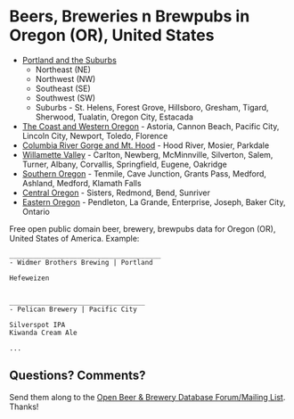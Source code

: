 # Beers, Breweries n Brewpubs in Oregon (OR), United States

- [Portland and the Suburbs](1--portland-n-the-burbs)
    - Northeast (NE)
    - Northwest (NW)
    - Southeast (SE)
    - Southwest (SW)
    - Suburbs - St. Helens, Forest Grove, Hillsboro, Gresham, Tigard, Sherwood, Tualatin, Oregon City, Estacada
- [The Coast and Western Oregon](2--the-coast-n-western-oregon) - Astoria, Cannon Beach, Pacific City, Lincoln City, Newport, Toledo, Florence 
- [Columbia River Gorge and Mt. Hood](3--columbia-river-gorge-n-mt-hood) - Hood River, Mosier, Parkdale
- [Willamette Valley](4--willamette-valley) - Carlton, Newberg, McMinnville, Silverton, Salem, Turner, Albany, Corvallis, Springfield, Eugene, Oakridge
- [Southern Oregon](5--southern-oregon) - Tenmile, Cave Junction, Grants Pass, Medford, Ashland, Medford, Klamath Falls
- [Central Oregon](6--central-oregon) - Sisters, Redmond, Bend, Sunriver 
- [Eastern Oregon](--eastern-oregon) - Pendleton, La Grande, Enterprise, Joseph, Baker City, Ontario


Free open public domain beer, brewery, brewpubs data for Oregon (OR), United States of America. Example:


~~~
______________________________________
- Widmer Brothers Brewing | Portland

Hefeweizen


__________________________________
- Pelican Brewery | Pacific City

Silverspot IPA
Kiwanda Cream Ale

...
~~~



## Questions? Comments?

Send them along to the
[Open Beer & Brewery Database Forum/Mailing List](http://groups.google.com/group/beerdb).
Thanks!
